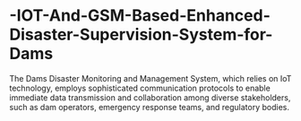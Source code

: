 # -IOT-And-GSM-Based-Enhanced-Disaster-Supervision-System-for-Dams
The Dams Disaster Monitoring and Management System, which relies on IoT  technology, employs sophisticated communication protocols to enable immediate data  transmission and collaboration among diverse stakeholders, such as dam operators,  emergency response teams, and regulatory bodies.
